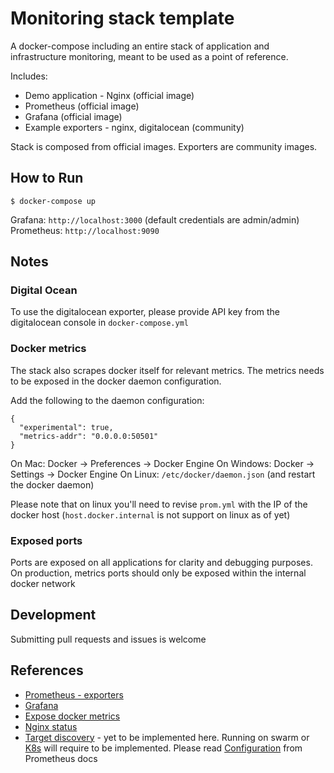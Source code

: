 # Monitoring stack template

A docker-compose including an entire stack of application and infrastructure monitoring, meant to be used as a point of reference.

Includes:
* Demo application - Nginx (official image)
* Prometheus (official image)
* Grafana (official image)
* Example exporters - nginx, digitalocean (community)

Stack is composed from official images. Exporters are community images.

## How to Run
```
$ docker-compose up
```

Grafana: `http://localhost:3000` (default credentials are admin/admin)
Prometheus: `http://localhost:9090`

## Notes

### Digital Ocean
To use the digitalocean exporter, please provide API key from the digitalocean console in `docker-compose.yml`

### Docker metrics
The stack also scrapes docker itself for relevant metrics. The metrics needs to be exposed in the docker daemon configuration.

Add the following to the daemon configuration:
```
{
  "experimental": true,
  "metrics-addr": "0.0.0.0:50501"
}
```

On Mac: Docker -> Preferences -> Docker Engine
On Windows: Docker -> Settings -> Docker Engine
On Linux: `/etc/docker/daemon.json` (and restart the docker daemon)

Please note that on linux you'll need to revise `prom.yml` with the IP of the docker host (`host.docker.internal` is not support on linux as of yet)

### Exposed ports
Ports are exposed on all applications for clarity and debugging purposes. On production, metrics ports should only be exposed within the internal docker network

## Development

Submitting pull requests and issues is welcome

## References
* [Prometheus - exporters](https://prometheus.io/docs/instrumenting/exporters/)
* [Grafana](https://grafana.com/docs/grafana/latest/installation/docker/)
* [Expose docker metrics](https://docs.docker.com/config/daemon/prometheus/)
* [Nginx status](http://nginx.org/en/docs/http/ngx_http_stub_status_module.html)
* [Target discovery](https://github.com/prometheus/prometheus/tree/master/discovery) - yet to be implemented here. Running on swarm or [K8s](https://prometheus.io/docs/prometheus/latest/configuration/configuration/#kubernetes_sd_config) will require to be implemented. Please read [Configuration](https://prometheus.io/docs/prometheus/latest/configuration/configuration) from Prometheus docs